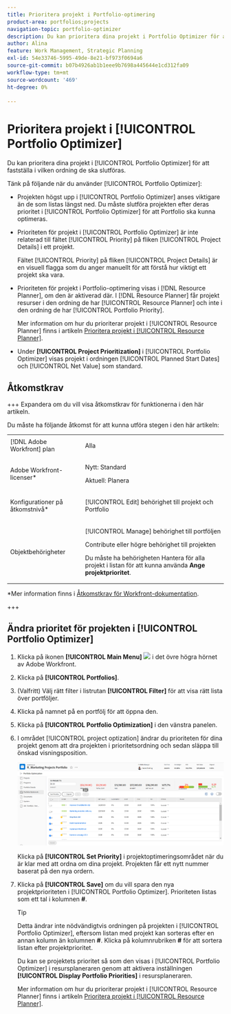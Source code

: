 ```yaml
---
title: Prioritera projekt i Portfolio-optimering
product-area: portfolios;projects
navigation-topic: portfolio-optimizer
description: Du kan prioritera dina projekt i Portfolio Optimizer för att fastställa i vilken ordning de ska slutföras.
author: Alina
feature: Work Management, Strategic Planning
exl-id: 54e33746-5995-49de-8e21-bf973f0694a6
source-git-commit: b07b4926ab1b1eee9b7698a445644e1cd312fa09
workflow-type: tm+mt
source-wordcount: '469'
ht-degree: 0%

---
```


# Prioritera projekt i [!UICONTROL Portfolio Optimizer]

Du kan prioritera dina projekt i [!UICONTROL Portfolio Optimizer] för att fastställa i vilken ordning de ska slutföras.

Tänk på följande när du använder [!UICONTROL Portfolio Optimizer]:

* Projekten högst upp i [!UICONTROL Portfolio Optimizer] anses viktigare än de som listas längst ned. Du måste slutföra projekten efter deras prioritet i [!UICONTROL Portfolio Optimizer] för att Portfolio ska kunna optimeras.
* Prioriteten för projekt i [!UICONTROL Portfolio Optimizer] är inte relaterad till fältet [!UICONTROL Priority] på fliken [!UICONTROL Project Details] i ett projekt.

  Fältet [!UICONTROL Priority] på fliken [!UICONTROL Project Details] är en visuell flagga som du anger manuellt för att förstå hur viktigt ett projekt ska vara.

* Prioriteten för projekt i Portfolio-optimering visas i [!DNL Resource Planner], om den är aktiverad där. I [!DNL Resource Planner] får projekt resurser i den ordning de har [!UICONTROL Resource Planner] och inte i den ordning de har [!UICONTROL Portfolio Priority].

  Mer information om hur du prioriterar projekt i [!UICONTROL Resource Planner] finns i artikeln [Prioritera projekt i [!UICONTROL Resource Planner]](../../../resource-mgmt/resource-planning/prioritize-projects-resource-planner.md).

* Under **[!UICONTROL Project Prioritization]** i [!UICONTROL Portfolio Optimizer] visas projekt i ordningen [!UICONTROL Planned Start Dates] och [!UICONTROL Net Value] som standard.

## Åtkomstkrav

+++ Expandera om du vill visa åtkomstkrav för funktionerna i den här artikeln.

Du måste ha följande åtkomst för att kunna utföra stegen i den här artikeln:

<table style="table-layout:auto"> 
 <col> 
 <col> 
 <tbody> 
  <tr> 
   <td role="rowheader">[!DNL Adobe Workfront] plan</td> 
   <td> <p>Alla </p> </td> 
  </tr> 
  <tr> 
   <td role="rowheader">Adobe Workfront-licenser*</td> 
   <td> <p>Nytt: Standard</p>
   <p>Aktuell: Planera</p> </td> 
  </tr> 
  <tr> 
   <td role="rowheader">Konfigurationer på åtkomstnivå*</td> 
   <td> <p>[!UICONTROL Edit] behörighet till projekt och Portfolio</p></td> 
  </tr> 
  <tr> 
   <td role="rowheader">Objektbehörigheter</td> 
   <td> <p>[!UICONTROL Manage] behörighet till portföljen</p> <p>Contribute eller högre behörighet till projekten</p> 
   <p>Du måste ha behörigheten Hantera för alla projekt i listan för att kunna använda <b>Ange projektprioritet</b>.</p>
    </td> 
  </tr> 
 </tbody> 
</table>

*Mer information finns i [Åtkomstkrav för Workfront-dokumentation](/help/quicksilver/administration-and-setup/add-users/access-levels-and-object-permissions/access-level-requirements-in-documentation.md).

+++

## Ändra prioritet för projekten i [!UICONTROL Portfolio Optimizer]

1. Klicka på ikonen **[!UICONTROL Main Menu]** ![](assets/main-menu-icon.png) i det övre högra hörnet av Adobe Workfront.

1. Klicka på **[!UICONTROL Portfolios]**.
1. (Valfritt) Välj rätt filter i listrutan **[!UICONTROL Filter]** för att visa rätt lista över portföljer.
1. Klicka på namnet på en portfölj för att öppna den.
1. Klicka på **[!UICONTROL Portfolio Optimization]** i den vänstra panelen.
1. I området [!UICONTROL project optization] ändrar du prioriteten för dina projekt genom att dra projekten i prioritetsordning och sedan släppa till önskad visningsposition.

   ![](assets/portfolio-optimizer-with-projects-nwe-350x89.png)

   Klicka på **[!UICONTROL Set Priority]** i projektoptimeringsområdet när du är klar med att ordna om dina projekt. Projekten får ett nytt nummer baserat på den nya ordern.

1. Klicka på **[!UICONTROL Save]** om du vill spara den nya projektprioriteten i [!UICONTROL Portfolio Optimizer]. Prioriteten listas som ett tal i kolumnen **#**.

   >[!TIP]
   >
   >Detta ändrar inte nödvändigtvis ordningen på projekten i [!UICONTROL Portfolio Optimizer], eftersom listan med projekt kan sorteras efter en annan kolumn än kolumnen **#**. Klicka på kolumnrubriken **#** för att sortera listan efter projektprioritet.

   Du kan se projektets prioritet så som den visas i [!UICONTROL Portfolio Optimizer] i resursplaneraren genom att aktivera inställningen **[!UICONTROL Display Portfolio Priorities]** i resursplaneraren.

   Mer information om hur du prioriterar projekt i [!UICONTROL Resource Planner] finns i artikeln [Prioritera projekt i [!UICONTROL Resource Planner]](../../../resource-mgmt/resource-planning/prioritize-projects-resource-planner.md).
